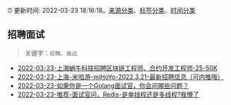 :alarm_clock: 更新时间: 2022-03-23 18:16:18。[来源分类](../README.md)、[标签分类](../TAGS.md)、[时间分类](../TIMELINE.md)

## 招聘面试


> 关键字：`招聘`、`面试`



- [2022-03-23-上海蜗牛科技招聘区块链工程师、合约开发工程师-25-50K](https://www.v2ex.com/t/842494) 
- [2022-03-23-上海-米哈游-miHoYo-2022.3.21-最新招聘信息（可内推哦）](https://www.v2ex.com/t/842474) 
- [2022-03-23-如果你是一个Golang面试官，你会问哪些问题？](https://toutiao.io/k/yvw61mc) 
- [2022-03-23-推荐-面试官问，Redis-是单线程还是多线程?我懵了](https://toutiao.io/k/kd3u5dk) 